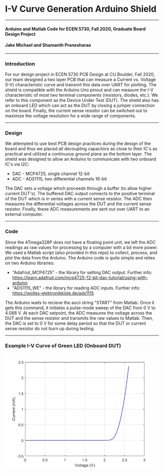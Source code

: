 # I-V Curve Generation Arduino Shield #
- - - -
#### Arduino and Matlab Code for ECEN 5730, Fall 2020, Graduate Board Design Project ####
#### Jake Michael and Shamanth Pranesharao ####

- - - - 
### Introduction ###
For our design project in ECEN 5730 PCB Design at CU Boulder, Fall 2020, our team designed a two layer PCB that can measure a Current vs. Voltage (I-V) characteristic curve and transmit this data over UART for plotting. The shield is compatible with the Arduino Uno pinout and can measure the I-V characteristic of most two terminal components (resistors, diodes, etc.). We refer to this component as the Device Under Test (DUT). The shield also has an onboard LED which can act as the DUT by closing a jumper connection on the board. Finally, the current sense resistor can be switched out to maximize the voltage resolution for a wide range of components.

- - - -
### Design ### 
We attempted to use best PCB design practices during the design of the board and thus we placed all decoupling capacitors as close to their IC's as practical and utilized a continuous ground plane as the bottom layer. The shield was designed to allow an Arduino to communicate with two onboard IC's via I2C: 
* DAC - MCP4725, single channel 12-bit
* ADC - ADS1115, two differential channels 16-bit

The DAC sets a voltage which proceeds through a buffer (to allow higher current DUT's). The buffered DAC output connects to the positive terminal of the DUT which is in series with a current sense resistor. The ADC then measures the differential voltages across the DUT and the current sense resistor. Finally, these ADC measurements are sent out over UART to an external computer. 

- - - - 
### Code ###
Since the ATmega328P does not have a floating point unit, we left the ADC readings as raw values for processing by a computer with a bit more power. We used a Matlab script (also provided in this repo) to collect, process, and plot the data from the Arduino. The Arduino code is quite simple and relies on two Arduino libraries: 
* "Adafriut_MCP4725" - the library for setting DAC output. Further info: https://learn.adafruit.com/mcp4725-12-bit-dac-tutorial/using-with-arduino
* "ADS1115_WE" - the library for reading ADC inputs. Further info: https://wolles-elektronikkiste.de/ads1115

The Arduino waits to recieve the ascii string "START" from Matlab. Once it gets this command, it initiates a pulse-mode sweep of the DAC from 0 V to 4.088 V. At each DAC setpoint, the ADC measures the voltage across the DUT and the sense resistor and transmits the raw values to Matlab. Then, the DAC is set to 0 V for some delay period so that the DUT or current sense resistor do not burn up during testing.   
- - - -
### Example I-V Curve of Green LED (Onboard DUT) ###
<img src="./sample.jpg">
